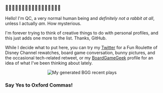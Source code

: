 ### 🐰🐇🐰🐇🐰🐇🐰🐇🐰🐇🐰🐇🐰🐇🐰🐇🐰

Hello! I'm QC, a very normal human being and _definitely not a rabbit at all_, unless I actually _am_. How mysterious.

I'm forever trying to think of creative things to do with personal profiles, and this just adds one more to the list. Thanks, GitHub.

While I decide what to put here, you can try my [Twitter](https://twitter.com/priority_q) for a Fun Roulette of Disney Channel rewatches, board game conversation, bunny pictures, and the occasional tech-related retweet, or my [BoardGameGeek](https://boardgamegeek.com/user/drifblim) profile for an idea of what I've been thinking about lately.

<p align="center">
<img alt="My generated BGG recent plays" src="https://boardgamegeek.com/jswidget.php?username=drifblim&numitems=10&header=1&text=title&images=medium&show=recentplays&imagesonly=1&imagepos=center&inline=1&addstyles=1&showplaydate=1&domains%5B%5D=boardgame&imagewidget=1" />
</p>

### Say Yes to Oxford Commas!
